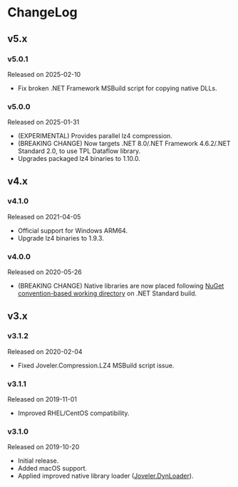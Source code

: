 # ChangeLog

## v5.x

### v5.0.1

Released on 2025-02-10

- Fix broken .NET Framework MSBuild script for copying native DLLs.

### v5.0.0

Released on 2025-01-31

- (EXPERIMENTAL) Provides parallel lz4 compression.
- (BREAKING CHANGE) Now targets .NET 8.0/.NET Framework 4.6.2/.NET Standard 2.0, to use TPL Dataflow library.
- Upgrades packaged lz4 binaries to 1.10.0.

## v4.x

### v4.1.0

Released on 2021-04-05

- Official support for Windows ARM64.
- Upgrade lz4 binaries to 1.9.3.

### v4.0.0

Released on 2020-05-26

- (BREAKING CHANGE) Native libraries are now placed following [NuGet convention-based working directory](https://docs.microsoft.com/en-US/nuget/create-packages/creating-a-package#create-the-nuspec-file) on .NET Standard build.

## v3.x

### v3.1.2

Released on 2020-02-04

- Fixed Joveler.Compression.LZ4 MSBuild script issue.

### v3.1.1

Released on 2019-11-01

- Improved RHEL/CentOS compatibility.

### v3.1.0

Released on 2019-10-20

- Initial release.
- Added macOS support.
- Applied improved native library loader ([Joveler.DynLoader](https://github.com/ied206/Joveler.DynLoader)).
